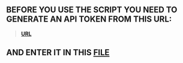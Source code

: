 ## BEFORE YOU USE THE SCRIPT YOU NEED TO GENERATE AN API TOKEN FROM THIS URL:
> **<a href='https://developer.clashroyale.com/#/login'>URL</a>**

## AND ENTER IT IN THIS <a href="https://github.com/new92/Supercell/blob/main/ClashOfClans/apiKey.json">FILE</a>
